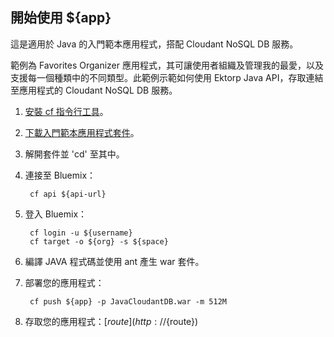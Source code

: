 開始使用 ${app}
-------------------------------------
這是適用於 Java 的入門範本應用程式，搭配 Cloudant NoSQL DB 服務。

範例為 Favorites Organizer 應用程式，其可讓使用者組織及管理我的最愛，以及支援每一個種類中的不同類型。此範例示範如何使用 Ektorp Java API，存取連結至應用程式的 Cloudant NoSQL DB 服務。

1. [安裝 cf 指令行工具](${doc-url}/#starters/BuildingWeb.html#install_cf)。
2. [下載入門範本應用程式套件](${ace-url}/rest/apps/${app-guid}/starter-download)。
3. 解開套件並 'cd' 至其中。
4. 連接至 Bluemix：

		cf api ${api-url}

5. 登入 Bluemix：

		cf login -u ${username}
		cf target -o ${org} -s ${space}
		
6. 編譯 JAVA 程式碼並使用 ant 產生 war 套件。
7. 部署您的應用程式：

		cf push ${app} -p JavaCloudantDB.war -m 512M

8. 存取您的應用程式：[${route}](http://${route})
